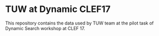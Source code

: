 # TUW at Dynamic CLEF17

This repository contains the data used by TUW team at the pilot task of Dynamic Search workshop at CLEF 17.



